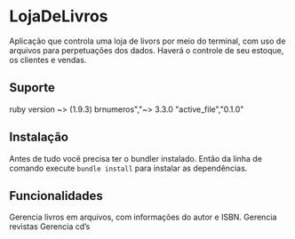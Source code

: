 # LojaDeLivros
Aplicação que controla uma loja de livors por meio do terminal, com uso de arquivos para perpetuações dos dados. Haverá o controle de seu estoque, os clientes e vendas.

## Suporte
ruby version ~> (1.9.3)
brnumeros","~> 3.3.0
"active_file","0.1.0"

## Instalação
Antes de tudo você precisa ter o bundler instalado. Então da linha de comando execute `bundle install` para instalar as dependências.

## Funcionalidades
Gerencia livros em arquivos, com informações do autor e ISBN.
Gerencia revistas
Gerencia cd’s
